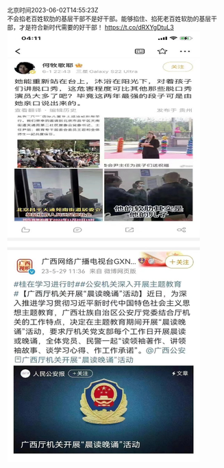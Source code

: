 北京时间2023-06-02T14:55:23Z<br>不会掐老百姓软肋的基层干部不是好干部。能够掐住、掐死老百姓软肋的基层干部，才是符合新时代需要的好干部！ https://t.co/dRXYgDtuL3<br><img src='/temp/image/2023/t-Month-6/1664526104139550720_0.jpg' width='450' height='500'><img src='/temp/image/2023/t-Month-6/1664526104139550720_1.jpg' width='450' height='500'><br><br>